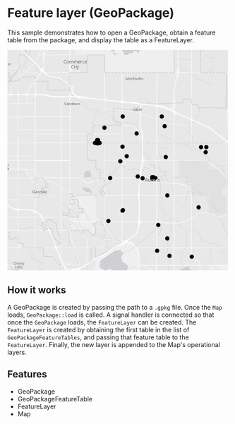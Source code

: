 # Feature layer (GeoPackage)

This sample demonstrates how to open a GeoPackage, obtain a feature table from the package, and display the table as a FeatureLayer.

![](screenshot.png)

## How it works
A GeoPackage is created by passing the path to a `.gpkg` file. Once the `Map` loads, `GeoPackage::load` is called. A signal handler is connected so that once the `GeoPackage` loads, the `FeatureLayer` can be created. The `FeatureLayer` is created by obtaining the first table in the list of `GeoPackageFeatureTables`, and passing that feature table to the `FeatureLayer`. Finally, the new layer is appended to the Map's operational layers.

## Features
- GeoPackage
- GeoPackageFeatureTable
- FeatureLayer
- Map
